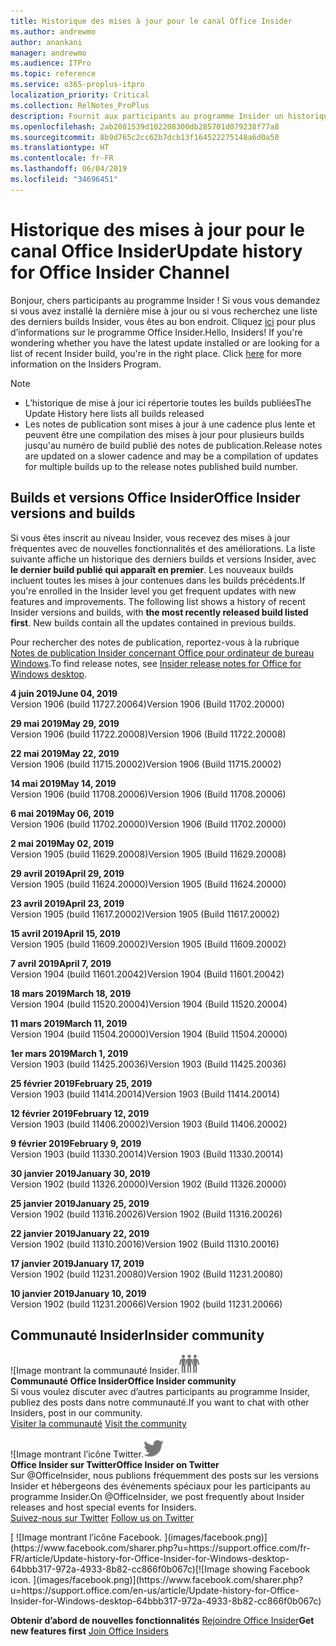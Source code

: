 ```yaml
---
title: Historique des mises à jour pour le canal Office Insider
ms.author: andrewmo
author: anankani
manager: andrewmo
ms.audience: ITPro
ms.topic: reference
ms.service: o365-proplus-itpro
localization_priority: Critical
ms.collection: RelNotes_ProPlus
description: Fournit aux participants au programme Insider un historique des mises à jour pour les versions Canal mensuel Insider Fast pour ordinateur de bureau Windows
ms.openlocfilehash: 2ab2081539d102208300db285701d079238f77a8
ms.sourcegitcommit: 8b9d765c2cc62b7dcb13f164522275148a6d0a50
ms.translationtype: HT
ms.contentlocale: fr-FR
ms.lasthandoff: 06/04/2019
ms.locfileid: "34696451"
---
```

# <a name="update-history-for-office-insider-channel"></a><span data-ttu-id="82280-103">Historique des mises à jour pour le canal Office Insider</span><span class="sxs-lookup"><span data-stu-id="82280-103">Update history for Office Insider Channel</span></span>

<span data-ttu-id="82280-p101">Bonjour, chers participants au programme Insider ! Si vous vous demandez si vous avez installé la dernière mise à jour ou si vous recherchez une liste des derniers builds Insider, vous êtes au bon endroit. Cliquez [ici](https://insider.office.com/) pour plus d’informations sur le programme Office Insider.</span><span class="sxs-lookup"><span data-stu-id="82280-p101">Hello, Insiders! If you're wondering whether you have the latest update installed or are looking for a list of recent Insider build, you're in the right place. Click [here](https://insider.office.com/) for more information on the Insiders Program.</span></span>

> [!NOTE]
> - <span data-ttu-id="82280-107">L’historique de mise à jour ici répertorie toutes les builds publiées</span><span class="sxs-lookup"><span data-stu-id="82280-107">The Update History here lists all builds released</span></span>
> - <span data-ttu-id="82280-108">Les notes de publication sont mises à jour à une cadence plus lente et peuvent être une compilation des mises à jour pour plusieurs builds jusqu'au numéro de build publié des notes de publication.</span><span class="sxs-lookup"><span data-stu-id="82280-108">Release notes are updated on a slower cadence and may be a compilation of updates for multiple builds up to the release notes published build number.</span></span>



## <a name="office-insider-versions-and-builds"></a><span data-ttu-id="82280-109">Builds et versions Office Insider</span><span class="sxs-lookup"><span data-stu-id="82280-109">Office Insider versions and builds</span></span>

<span data-ttu-id="82280-p102">Si vous êtes inscrit au niveau Insider, vous recevez des mises à jour fréquentes avec de nouvelles fonctionnalités et des améliorations. La liste suivante affiche un historique des derniers builds et versions Insider, avec **le dernier build publié qui apparaît en premier**. Les nouveaux builds incluent toutes les mises à jour contenues dans les builds précédents.</span><span class="sxs-lookup"><span data-stu-id="82280-p102">If you're enrolled in the Insider level you get frequent updates with new features and improvements. The following list shows a history of recent Insider versions and builds, with **the most recently released build listed first**. New builds contain all the updates contained in previous builds.</span></span> 

<span data-ttu-id="82280-113">Pour rechercher des notes de publication, reportez-vous à la rubrique [Notes de publication Insider concernant Office pour ordinateur de bureau Windows](https://docs.microsoft.com/fr-FR/OfficeUpdates/release-notes-office-insider).</span><span class="sxs-lookup"><span data-stu-id="82280-113">To find release notes, see [Insider release notes for Office for Windows desktop](https://docs.microsoft.com/en-us/OfficeUpdates/release-notes-office-insider).</span></span>

[//]: # (NE PAS SUPPRIMER)

<span data-ttu-id="82280-115">**4 juin 2019**</span><span class="sxs-lookup"><span data-stu-id="82280-115">**June 04, 2019**</span></span><br/>
<span data-ttu-id="82280-116">Version 1906 (build 11727.20064)</span><span class="sxs-lookup"><span data-stu-id="82280-116">Version 1906 (Build 11702.20000)</span></span><br/>


<span data-ttu-id="82280-117">**29 mai 2019**</span><span class="sxs-lookup"><span data-stu-id="82280-117">**May 29, 2019**</span></span><br/>
<span data-ttu-id="82280-118">Version 1906 (build 11722.20008)</span><span class="sxs-lookup"><span data-stu-id="82280-118">Version 1906 (Build 11722.20008)</span></span><br/>

<span data-ttu-id="82280-119">**22 mai 2019**</span><span class="sxs-lookup"><span data-stu-id="82280-119">**May 22, 2019**</span></span><br/> <span data-ttu-id="82280-120">Version 1906 (build 11715.20002)</span><span class="sxs-lookup"><span data-stu-id="82280-120">Version 1906 (Build 11715.20002)</span></span><br/> 

<span data-ttu-id="82280-121">**14 mai 2019**</span><span class="sxs-lookup"><span data-stu-id="82280-121">**May 14, 2019**</span></span><br/> <span data-ttu-id="82280-122">Version 1906 (build 11708.20006)</span><span class="sxs-lookup"><span data-stu-id="82280-122">Version 1906 (Build 11708.20006)</span></span><br/>

<span data-ttu-id="82280-123">**6 mai 2019**</span><span class="sxs-lookup"><span data-stu-id="82280-123">**May 06, 2019**</span></span><br/>
<span data-ttu-id="82280-124">Version 1906 (build 11702.20000)</span><span class="sxs-lookup"><span data-stu-id="82280-124">Version 1906 (Build 11702.20000)</span></span><br/>

<span data-ttu-id="82280-125">**2 mai 2019**</span><span class="sxs-lookup"><span data-stu-id="82280-125">**May 02, 2019**</span></span><br/>
<span data-ttu-id="82280-126">Version 1905 (build 11629.20008)</span><span class="sxs-lookup"><span data-stu-id="82280-126">Version 1905 (Build 11629.20008)</span></span><br/>

<span data-ttu-id="82280-127">**29 avril 2019**</span><span class="sxs-lookup"><span data-stu-id="82280-127">**April 29, 2019**</span></span><br/>
<span data-ttu-id="82280-128">Version 1905 (build 11624.20000)</span><span class="sxs-lookup"><span data-stu-id="82280-128">Version 1905 (Build 11624.20000)</span></span><br/>

<span data-ttu-id="82280-129">**23 avril 2019**</span><span class="sxs-lookup"><span data-stu-id="82280-129">**April 23, 2019**</span></span><br/> <span data-ttu-id="82280-130">Version 1905 (build 11617.20002)</span><span class="sxs-lookup"><span data-stu-id="82280-130">Version 1905 (Build 11617.20002)</span></span><br/>

<span data-ttu-id="82280-131">**15 avril 2019**</span><span class="sxs-lookup"><span data-stu-id="82280-131">**April 15, 2019**</span></span><br/> <span data-ttu-id="82280-132">Version 1905 (build 11609.20002)</span><span class="sxs-lookup"><span data-stu-id="82280-132">Version 1905 (Build 11609.20002)</span></span><br/>

<span data-ttu-id="82280-133">**7 avril 2019**</span><span class="sxs-lookup"><span data-stu-id="82280-133">**April 7, 2019**</span></span><br/> <span data-ttu-id="82280-134">Version 1904 (build 11601.20042)</span><span class="sxs-lookup"><span data-stu-id="82280-134">Version 1904 (Build 11601.20042)</span></span><br/>

<span data-ttu-id="82280-135">**18 mars 2019**</span><span class="sxs-lookup"><span data-stu-id="82280-135">**March 18, 2019**</span></span><br/> <span data-ttu-id="82280-136">Version 1904 (build 11520.20004)</span><span class="sxs-lookup"><span data-stu-id="82280-136">Version 1904 (Build 11520.20004)</span></span><br/>

<span data-ttu-id="82280-137">**11 mars 2019**</span><span class="sxs-lookup"><span data-stu-id="82280-137">**March 11, 2019**</span></span><br/> <span data-ttu-id="82280-138">Version 1904 (build 11504.20000)</span><span class="sxs-lookup"><span data-stu-id="82280-138">Version 1904 (Build 11504.20000)</span></span><br/>

<span data-ttu-id="82280-139">**1er mars 2019**</span><span class="sxs-lookup"><span data-stu-id="82280-139">**March 1, 2019**</span></span><br/> <span data-ttu-id="82280-140">Version 1903 (build 11425.20036)</span><span class="sxs-lookup"><span data-stu-id="82280-140">Version 1903 (Build 11425.20036)</span></span><br/> 

<span data-ttu-id="82280-141">**25 février 2019**</span><span class="sxs-lookup"><span data-stu-id="82280-141">**February 25, 2019**</span></span><br/> <span data-ttu-id="82280-142">Version 1903 (build 11414.20014)</span><span class="sxs-lookup"><span data-stu-id="82280-142">Version 1903 (Build 11414.20014)</span></span><br/> 

<span data-ttu-id="82280-143">**12 février 2019**</span><span class="sxs-lookup"><span data-stu-id="82280-143">**February 12, 2019**</span></span><br/> <span data-ttu-id="82280-144">Version 1903 (build 11406.20002)</span><span class="sxs-lookup"><span data-stu-id="82280-144">Version 1903 (Build 11406.20002)</span></span><br/> 

<span data-ttu-id="82280-145">**9 février 2019**</span><span class="sxs-lookup"><span data-stu-id="82280-145">**February 9, 2019**</span></span><br/> <span data-ttu-id="82280-146">Version 1903 (build 11330.20014)</span><span class="sxs-lookup"><span data-stu-id="82280-146">Version 1903 (Build 11330.20014)</span></span><br/> 

<span data-ttu-id="82280-147">**30 janvier 2019**</span><span class="sxs-lookup"><span data-stu-id="82280-147">**January 30, 2019**</span></span><br/> <span data-ttu-id="82280-148">Version 1902 (build 11326.20000)</span><span class="sxs-lookup"><span data-stu-id="82280-148">Version 1902 (Build 11326.20000)</span></span><br/> 

<span data-ttu-id="82280-149">**25 janvier 2019**</span><span class="sxs-lookup"><span data-stu-id="82280-149">**January 25, 2019**</span></span><br/> <span data-ttu-id="82280-150">Version 1902 (build 11316.20026)</span><span class="sxs-lookup"><span data-stu-id="82280-150">Version 1902 (Build 11316.20026)</span></span><br/> 

<span data-ttu-id="82280-151">**22 janvier 2019**</span><span class="sxs-lookup"><span data-stu-id="82280-151">**January 22, 2019**</span></span><br/> <span data-ttu-id="82280-152">Version 1902 (build 11310.20016)</span><span class="sxs-lookup"><span data-stu-id="82280-152">Version 1902 (Build 11310.20016)</span></span><br/> 

<span data-ttu-id="82280-153">**17 janvier 2019**</span><span class="sxs-lookup"><span data-stu-id="82280-153">**January 17, 2019**</span></span><br/> <span data-ttu-id="82280-154">Version 1902 (build 11231.20080)</span><span class="sxs-lookup"><span data-stu-id="82280-154">Version 1902 (Build 11231.20080)</span></span><br/>

<span data-ttu-id="82280-155">**10 janvier 2019**</span><span class="sxs-lookup"><span data-stu-id="82280-155">**January 10, 2019**</span></span><br/> <span data-ttu-id="82280-156">Version 1902 (build 11231.20066)</span><span class="sxs-lookup"><span data-stu-id="82280-156">Version 1902 (build 11231.20066)</span></span><br/> 


## <a name="insider-community"></a><span data-ttu-id="82280-157">Communauté Insider</span><span class="sxs-lookup"><span data-stu-id="82280-157">Insider community</span></span>

<span data-ttu-id="82280-158">![Image montrant la communauté Insider.</span><span class="sxs-lookup"><span data-stu-id="82280-158">![Image showing insider community.</span></span> ](images/insidercommunity.png) <br/>
<span data-ttu-id="82280-159">**Communauté Office Insider**</span><span class="sxs-lookup"><span data-stu-id="82280-159">**Office Insider community**</span></span><br/> <span data-ttu-id="82280-160">Si vous voulez discuter avec d’autres participants au programme Insider, publiez des posts dans notre communauté.</span><span class="sxs-lookup"><span data-stu-id="82280-160">If you want to chat with other Insiders, post in our community.</span></span><br/><span data-ttu-id="82280-161"> 
[Visiter la communauté](https://go.microsoft.com/fwlink/?linkid=843493)</span><span class="sxs-lookup"><span data-stu-id="82280-161"> 
[Visit the community](https://go.microsoft.com/fwlink/?linkid=843493)</span></span><br/> 

<span data-ttu-id="82280-162">![Image montrant l’icône Twitter.</span><span class="sxs-lookup"><span data-stu-id="82280-162">![Image showing twitter icon.</span></span> ](images/twitter.png)<br/>
<span data-ttu-id="82280-163">**Office Insider sur Twitter**</span><span class="sxs-lookup"><span data-stu-id="82280-163">**Office Insider on Twitter**</span></span><br/> <span data-ttu-id="82280-164">Sur @OfficeInsider, nous publions fréquemment des posts sur les versions Insider et hébergeons des événements spéciaux pour les participants au programme Insider.</span><span class="sxs-lookup"><span data-stu-id="82280-164">On @OfficeInsider, we post frequently about Insider releases and host special events for Insiders.</span></span><br/><span data-ttu-id="82280-165"> 
[Suivez-nous sur Twitter](https://go.microsoft.com/fwlink/?linkid=717717)</span><span class="sxs-lookup"><span data-stu-id="82280-165"> 
[Follow us on Twitter](https://go.microsoft.com/fwlink/?linkid=717717)</span></span><br/> 

<span data-ttu-id="82280-166">
  [
  ![Image montrant l’icône Facebook. ](images/facebook.png)](https://www.facebook.com/sharer.php?u=https://support.office.com/fr-FR/article/Update-history-for-Office-Insider-for-Windows-desktop-64bbb317-972a-4933-8b82-cc866f0b067c)</span><span class="sxs-lookup"><span data-stu-id="82280-166">[![Image showing Facebook icon. ](images/facebook.png)](https://www.facebook.com/sharer.php?u=https://support.office.com/en-us/article/Update-history-for-Office-Insider-for-Windows-desktop-64bbb317-972a-4933-8b82-cc866f0b067c)</span></span>


<span data-ttu-id="82280-167">**Obtenir d’abord de nouvelles fonctionnalités**
[Rejoindre Office Insider](https://insider.office.com/)</span><span class="sxs-lookup"><span data-stu-id="82280-167">**Get new features first**
[Join Office Insiders](https://insider.office.com/)</span></span>